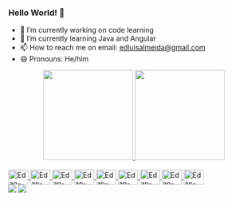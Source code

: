 ### Hello World! 👋

- 🔭 I’m currently working on code learning
- 🌱 I’m currently learning Java and Angular
- 📫 How to reach me on email: edluisalmeida@gmail.com 
- 😄 Pronouns: He/him 

<div align="center">
  <a href="https://github.com/EdanALmeida">
  <img height="180em" src="https://github-readme-stats.vercel.app/api?username=EdanAlmeida&show_icons=true&theme=dark&include_all_commits=true&count_private=true"/>
  <img height="180em" src="https://github-readme-stats.vercel.app/api/top-langs/?username=EdanAlmeida&layout=compact&langs_count=7&theme=dark"/>
</div>
  
  <div style="display: inline_block"><br>
    <img align="center" alt="Edan-Js" height="30" width="40" <img src="https://cdn.jsdelivr.net/gh/devicons/devicon/icons/csharp/csharp-original.svg" />
    <img align="center" alt="Edan-Js" height="30" width="40"   <img src="https://cdn.jsdelivr.net/gh/devicons/devicon/icons/java/java-original.svg" />
    <img align="center" alt="Edan-Js" height="30" width="40"  <img src="https://cdn.jsdelivr.net/gh/devicons/devicon/icons/spring/spring-original.svg" />
    <img align="center" alt="Edan-Js" height="30" width="40" <img src="https://cdn.jsdelivr.net/gh/devicons/devicon/icons/python/python-original.svg" />
    <img align="center" alt="Edan-Js" height="30" width="40" <img src="https://cdn.jsdelivr.net/gh/devicons/devicon/icons/mysql/mysql-original.svg" />
    <img align="center" alt="Edan-Js" height="30" width="40"   <img src="https://cdn.jsdelivr.net/gh/devicons/devicon/icons/html5/html5-original.svg" />
    <img align="center" alt="Edan-Js" height="30" width="40"   <img src="https://cdn.jsdelivr.net/gh/devicons/devicon/icons/css3/css3-original.svg" />
    <img align="center" alt="Edan-Js" height="30" width="40"   <img src="https://cdn.jsdelivr.net/gh/devicons/devicon/icons/javascript/javascript-original.svg" />
    <img align="center" alt="Edan-Js" height="30" width="40"   <img src="https://cdn.jsdelivr.net/gh/devicons/devicon/icons/angularjs/angularjs-plain.svg" />             
  
  <div> 
    <a href="https://www.linkedin.com/in/edan-almeida-448086b5" target="_blank"><img src="https://img.shields.io/badge/-LinkedIn-%230077B5?style=for-the-badge&logo=linkedin&logoColor=white" target="_blank"></a>
    <a href = "mailto:edluisalmeida@gmail.com"><img src="https://img.shields.io/badge/-Gmail-%23333?style=for-the-badge&logo=gmail&logoColor=white" target="_blank">     </a>
  </div>  
